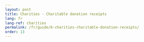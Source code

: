 ```yaml
---
layout: post
title: Charities - Charitable donation receipts
lang: fr
lang-ref: charities
permalink: /fr/guide/6-charities-charitable-donation-receipts/
order: 13
---
```


